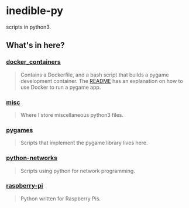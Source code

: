 # inedible-py
scripts in python3.

## What's in here?

### [docker_containers](/docker_containers)
> Contains a Dockerfile, and a bash script that builds a pygame development container.
> The [README](/docker_containers/README.md) has an explanation on how to use Docker to run a pygame app.

### [misc](/misc)
> Where I store miscellaneous python3 files.

### [pygames](/pygames)
> Scripts that implement the pygame library lives here.

### [python-networks](/python-networks)
> Scripts using python for network programming. 

### [raspberry-pi](/raspberry-pi)
> Python written for Raspberry Pis.
